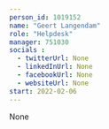 ```yaml
---
person_id: 1019152
name: "Geert Langendam"
role: "Helpdesk"
manager: 751030
socials :
  - twitterUrl: None
  - linkedInUrl: None
  - facebookUrl: None
  - websiteUrl: None
start: 2022-02-06
---
```

None
